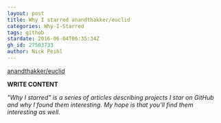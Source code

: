 ```yaml
---
layout: post
title: Why I starred anandthakker/euclid
categories: Why-I-Starred
tags: github
stardate: 2016-06-04T06:35:34Z
gh_id: 27503733
author: Nick Peihl
---
```


[anandthakker/euclid](star.repo.html_url)

**WRITE CONTENT**

*"Why I starred" is a series of articles describing projects I star on GitHub and why I found them interesting. My hope is that you'll find them interesting as well.*

